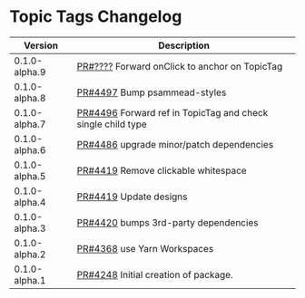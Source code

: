 # Topic Tags Changelog

| Version | Description |
|---------|-------------|
| 0.1.0-alpha.9 | [PR#????](https://github.com/bbc/psammead/pull/????) Forward onClick to anchor on TopicTag |
| 0.1.0-alpha.8 | [PR#4497](https://github.com/bbc/psammead/pull/4497) Bump psammead-styles |
| 0.1.0-alpha.7 | [PR#4496](https://github.com/bbc/psammead/pull/4496) Forward ref in TopicTag and check single child type |
| 0.1.0-alpha.6 | [PR#4486](https://github.com/bbc/psammead/pull/4486) upgrade minor/patch dependencies |
| 0.1.0-alpha.5 | [PR#4419](https://github.com/bbc/psammead/pull/4419) Remove clickable whitespace |
| 0.1.0-alpha.4 | [PR#4419](https://github.com/bbc/psammead/pull/4419) Update designs |
| 0.1.0-alpha.3 | [PR#4420](https://github.com/bbc/psammead/pull/4420) bumps 3rd-party dependencies |
| 0.1.0-alpha.2 | [PR#4368](https://github.com/bbc/psammead/pull/4368) use Yarn Workspaces |
| 0.1.0-alpha.1 | [PR#4248](https://github.com/BBC-News/psammead/pull/4248) Initial creation of package. |
